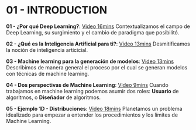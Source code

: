 # 01 - INTRODUCTION


**01 - ¿Por qué Deep Learning?**: [Video 16mins](https://youtu.be/Qp6zCMzkreo) Contextualizamos el campo de Deep Learning, su surgimiento y el cambio de paradigma que posibilitó.

**02 - ¿Qué es la Inteligencia Artificial para ti?**: [Video 13mins](https://youtu.be/fu6KApt3Oyo) Desmitificamos la noción de inteligencia articicial.

**03 - Machine learning para la generación de modelos**: [Video 13mins](https://youtu.be/7iKG8XR0T_U) Describimos de manera general el proceso por el cual se generan modelos con técnicas de machine learning.

**04 - Dos perspectivas de Machine Learning**: [Video 9mins](https://youtu.be/_t22q2cGEI8) Cuando trabajamos en machine learning podemos asumir dos roles: **Usuario** de algoritmos, o **Diseñador** de algoritmos.

**05 - Ejemplo 1D - Distribuciones**: [Video 18mins](https://youtu.be/P62rGTiiCMY) Planetamos un problema idealizado para empezar a entender los procedimientos y los límites de Machine Learning.


